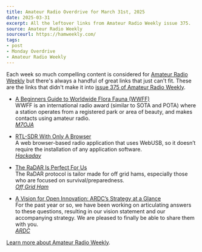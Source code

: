 ```yaml
---
title: Amateur Radio Overdrive for March 31st, 2025
date: 2025-03-31
excerpt: All the leftover links from Amateur Radio Weekly issue 375. 
source: Amateur Radio Weekly
sourceurl: https://hamweekly.com/
tags:
- post
- Monday Overdrive
- Amateur Radio Weekly
---
```

Each week so much compelling content is considered for [Amateur Radio Weekly](https://hamweekly.com/) but there's always a handful of great links that just can't fit. These are the links that didn't make it into [issue 375 of Amateur Radio Weekly](https://hamweekly.com/archive/issues/amateur-radio-weekly-issue-375.html).

- [A Beginners Guide to Worldwide Flora Fauna (WWFF)](https://m7oja.com/getting-started/flora-fauna)   
WWFF is an international radio award (similar to SOTA and POTA) where a station operates from a registered park or area of beauty, and makes contacts using amateur radio.   
*[M7OJA](https://m7oja.com/)*

- [RTL-SDR With Only A Browser](https://hackaday.com/2025/03/23/rtl-sdr-with-only-a-browser/)   
A web browser-based radio application that uses WebUSB, so it doesn’t require the installation of any application software.   
*[Hackaday](https://hackaday.com/)*

- [The RaDAR Is Perfect For Us](https://offgridham.com/2025/03/radar-rally/)   
The RaDAR protocol is tailor made for off grid hams, especially those who are focused on survival/preparedness.   
*[Off Grid Ham](https://offgridham.com/)*

- [A Vision for Open Innovation: ARDC’s Strategy at a Glance](https://www.ardc.net/a-vision-for-open-innovation-ardcs-strategy-at-a-glance/)   
For the past year or so, we have been working on articulating answers to these questions, resulting in our vision statement and our accompanying strategy. We are pleased to finally be able to share them with you.   
*[ARDC](https://www.ardc.net/)*

[Learn more about Amateur Radio Weekly](https://hamweekly.com/).